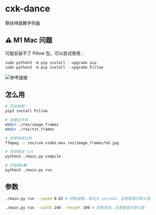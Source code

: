 # cxk-dance

蔡徐坤跳舞字符画

## ⚠️ M1 Mac 问题

可能安装不了 Pillow 包，可以尝试使用：

```python
sudo python3 -m pip install --upgrade pip
sudo python3 -m pip install --upgrade Pillow
```

![参考链接](https://github.com/python-pillow/Pillow/issues/5093#issuecomment-745254925)

## 怎么用

```bash
# 添加依赖
pip3 install Pillow

# 创建文件夹
mkdir ./res/image_frames
mkdir ./res/txt_frames

# 将原视频分帧
ffmpeg -i res/cxk-video.mov res/image_frames/%d.jpg

# 将帧转成 txt
python3 ./main.py compile

# 开始跳w舞
python3 ./main.py run
```

## 参数

```bash
./main.py run --speed 0.02 # 控制速度，单位为 seconds，这里数值为默认值

./main.py run --width 240 --height 100 # 控制宽高，这里数值为默认值
```
